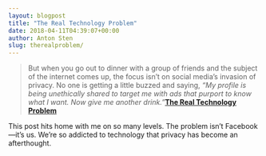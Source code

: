 ```yaml
---
layout: blogpost
title: "The Real Technology Problem"
date: 2018-04-11T04:39:07+00:00
author: Anton Sten
slug: therealproblem/
---
```


>But when you go out to dinner with a group of friends and the subject of the internet comes up, the focus isn’t on social media’s invasion of privacy. No one is getting a little buzzed and saying, _“My profile is being unethically shared to target me with ads that purport to know what I want. Now give me another drink.”_**[The Real Technology Problem](https://medium.com/@davepell/the-real-technology-problem-bc6aa27e526b)**

This post hits home with me on so many levels. The problem isn’t Facebook—it’s us. We’re so addicted to technology that privacy has become an afterthought.
